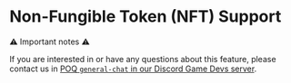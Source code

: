 # Non-Fungible Token (NFT) Support

⚠️ Important notes ⚠️

If you are interested in or have any questions about this feature, please
contact us in [POQ `general-chat` in our Discord Game Devs
server](https://discord.gg/9wkkQJCzAN).
